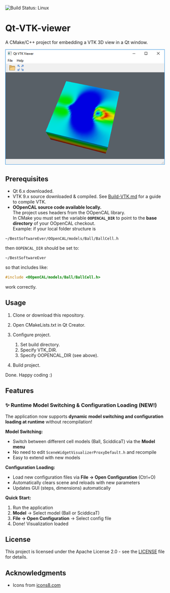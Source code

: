 ![Build Status: Linux](https://github.com/dmacri/Qt-VTK-viewer/actions/workflows/release--deb-package--ubuntu24.04.yml/badge.svg)

# Qt-VTK-viewer
A CMake/C++ project for embedding a VTK 3D view in a Qt window.

![Qt VTK Viewer on Windows](doc/screenshot.png)

## Prerequisites
- Qt 6.x downloaded.
- VTK 9.x source downloaded & compiled. See [Build-VTK.md](doc/Build-VTK.md) for a guide to compile VTK.
- **OOpenCAL source code available locally.**  
  The project uses headers from the OOpenCAL library.  
  In CMake you must set the variable **`OOPENCAL_DIR`** to point to the **base directory** of your OOpenCAL checkout.  
  Example: if your local folder structure is  
```
~/BestSoftwareEver/OOpenCAL/models/Ball/BallCell.h
```
then `OOPENCAL_DIR` should be set to:
```
~/BestSoftwareEver
````
so that includes like:
```cpp
#include <OOpenCAL/models/Ball/BallCell.h>
````
work correctly.

## Usage

1. Clone or download this repository.
2. Open CMakeLists.txt in Qt Creator.
3. Configure project.

   1. Set build directory.
   2. Specify VTK\_DIR.
   3. Specify OOPENCAL\_DIR (see above).
4. Build project.

Done. Happy coding :)

## Features

### ✨ Runtime Model Switching & Configuration Loading (NEW!)

The application now supports **dynamic model switching and configuration loading at runtime** without recompilation!

**Model Switching:**
- Switch between different cell models (Ball, SciddicaT) via the **Model menu**
- No need to edit `SceneWidgetVisualizerProxyDefault.h` and recompile
- Easy to extend with new models

**Configuration Loading:**
- Load new configuration files via **File → Open Configuration** (Ctrl+O)
- Automatically clears scene and reloads with new parameters
- Updates GUI (steps, dimensions) automatically

**Quick Start:**
1. Run the application
2. **Model** → Select model (Ball or SciddicaT)
3. **File → Open Configuration** → Select config file
4. Done! Visualization loaded
## License

This project is licensed under the Apache License 2.0 - see the [LICENSE](LICENSE) file for details.

## Acknowledgments

* Icons from [icons8.com](https://icons8.com/)
